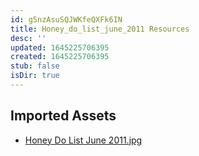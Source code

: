 ```yaml
---
id: g5nzAsuSQJWKfeQXFk6IN
title: Honey_do_list_june_2011 Resources
desc: ''
updated: 1645225706395
created: 1645225706395
stub: false
isDir: true
---
```

## Imported Assets
- [Honey Do List June 2011.jpg](/assets/honey-do-list-june-2011-zdZZZypCCqVU.jpg)

